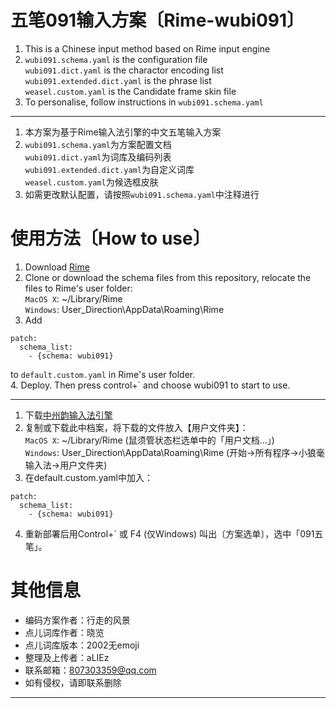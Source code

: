 # 五笔091输入方案〔Rime-wubi091〕
1. This is a Chinese input method based on Rime input engine<br>
2. `wubi091.schema.yaml` is the configuration file<br>
  `wubi091.dict.yaml` is the charactor encoding list<br>
  `wubi091.extended.dict.yaml` is the phrase list<br>
  `weasel.custom.yaml` is the Candidate frame skin file<br>
3. To personalise, follow instructions in `wubi091.schema.yaml`<br>
****
1. 本方案为基于Rime输入法引擎的中文五笔输入方案<br>
2. `wubi091.schema.yaml`为方案配置文档<br>
   `wubi091.dict.yaml`为词库及编码列表<br>
   `wubi091.extended.dict.yaml`为自定义词库<br>
   `weasel.custom.yaml`为候选框皮肤<br>
3. 如需更改默认配置，请按照`wubi091.schema.yaml`中注释进行<br>
# 使用方法〔How to use〕
1. Download [Rime](https://rime.im/)<br>
2. Clone or download the schema files from this repository, relocate the files to Rime's user folder:<br>
`MacOS X`: ~/Library/Rime<br>
`Windows`: User_Direction\AppData\Roaming\Rime<br>
3. Add<br>
```
patch:
  schema_list:
    - {schema: wubi091}
```
   to `default.custom.yaml` in Rime's user folder.<br>
4. Deploy. Then press control+` and choose wubi091 to start to use.<br>
****  
1. 下载[中州韵输入法引擎](https://rime.im/)<br>
2. 复制或下载此中档案，将下载的文件放入【用户文件夹】：<br>
`MacOS X`: ~/Library/Rime (鼠须管状态栏选单中的「用户文档…」)<br>
`Windows`: User_Direction\AppData\Roaming\Rime (开始→所有程序→小狼毫输入法→用户文件夹)<br>
3. 在default.custom.yaml中加入：<br>
```
patch:
  schema_list:
    - {schema: wubi091}
```
4. 重新部署后用Control+` 或 F4 (仅Windows) 叫出〔方案选单〕，选中「091五笔」。<br>
# 其他信息
*  编码方案作者：行走的风景  
*  点儿词库作者：晓览  
*  点儿词库版本：2002无emoji
*  整理及上传者：aLIEz
*  联系邮箱：807303359@qq.com
*  如有侵权，请即联系删除
****
